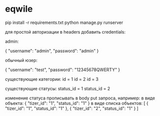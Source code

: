 # eqwile
  pip install -r requirements.txt
  python manage.py runserver
  
  для простой авторизации в headers добавить credentials:
  
  admin:
  
  {
    "username": "admin",
    "password": "admin"
  }
  
  обычный юзер: 
  
  {
    "username": "test",
    "password": "12345678QWERTY"
  }
  
  существующие категории:
    id = 1
    id = 2
    id = 3
    
  существующие статусы:
    status_id = 1
    status_id = 2
    
  изменение статуса прописывать в body put запроса, например:
    в виде объекта:
      {
          "tizer_id": "1",
          "status_id": "1"
      }
    в виде списка объектов:
      [
          {
              "tizer_id": "1",
              "status_id": "1"
          },
          {
              "tizer_id": "2",
              "status_id": "1"
          }
      ]
